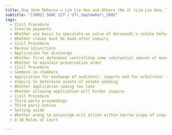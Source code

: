 ```yaml
---
title: Ong Jane Rebecca v Lim Lie Hoa and Others (No 2) (Lim Lie Hoa, Third Party) 
subtitle: "[2002] SGHC 227 / 27\_September\_2002"
tags:
  - Civil Procedure
  - Interim payments
  - Whether any basis to speculate on value of deceased\'s estate before inquiry
  - Whether claims must be made after inquiry
  - Civil Procedure
  - Mareva injunctions
  - Application for discharge
  - Whether first defendant controlling some substantial amount of money in estate
  - Whether to maintain preservation order
  - Civil Procedure
  - Summons in chambers
  - Application for exchange of auditors\' reports and for arbitrator to conduct inquiry
  - Inquiry to determine assets of estate pending
  - Whether application coming too late
  - Whether allowing application will hinder inquiry
  - Civil Procedure
  - Third party proceedings
  - Third party notice
  - Setting aside
  - Whether wrong to encourage writ action within narrow scope of inquiry
  - O 16 Rules of Court

---
```


